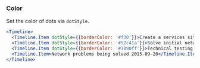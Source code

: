 <demo>

### Color

Set the color of dots via `dotStyle`.

```jsx live
<Timeline>
  <Timeline.Item dotStyle={{borderColor: '#f30'}}>Create a services site 2015-09-01</Timeline.Item>
  <Timeline.Item dotStyle={{borderColor: '#52c41a'}}>Solve initial network problems 2015-09-04</Timeline.Item>
  <Timeline.Item dotStyle={{borderColor: '#1890ff'}}>Technical testing 2015-09-12</Timeline.Item>
  <Timeline.Item>Network problems being solved 2015-09-20</Timeline.Item>
</Timeline>
```

</demo>
